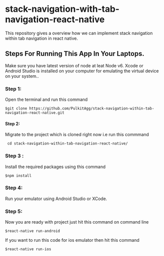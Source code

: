 # stack-navigation-with-tab-navigation-react-native
This repository gives a overview how we can implement stack navigation within tab navigation in react native.

## Steps For Running This App In Your Laptops.
Make sure you have latest version of node at leat Node v6. Xcode or Android Studio is installed on your computer for emulating the virtual device on your system..

### Step 1:
Open the terminal and run this command 

`$git clone https://github.com/PulkitAgg/stack-navigation-within-tab-navigation-react-native.git`

#### Step 2:
Migrate to the project which is cloned right now i.e run this commmand 

` cd stack-navigation-within-tab-navigation-react-native/`

### Step 3 : 
Install the required packages using this command 

`$npm install`

### Step 4:
Run your emulator using Android Studio or XCode.

### Step 5:
Now you are ready with project just hit this command on command line 

`$react-native run-android`

If you want to run this code for ios emulator then hit this command

`$react-native run-ios`
